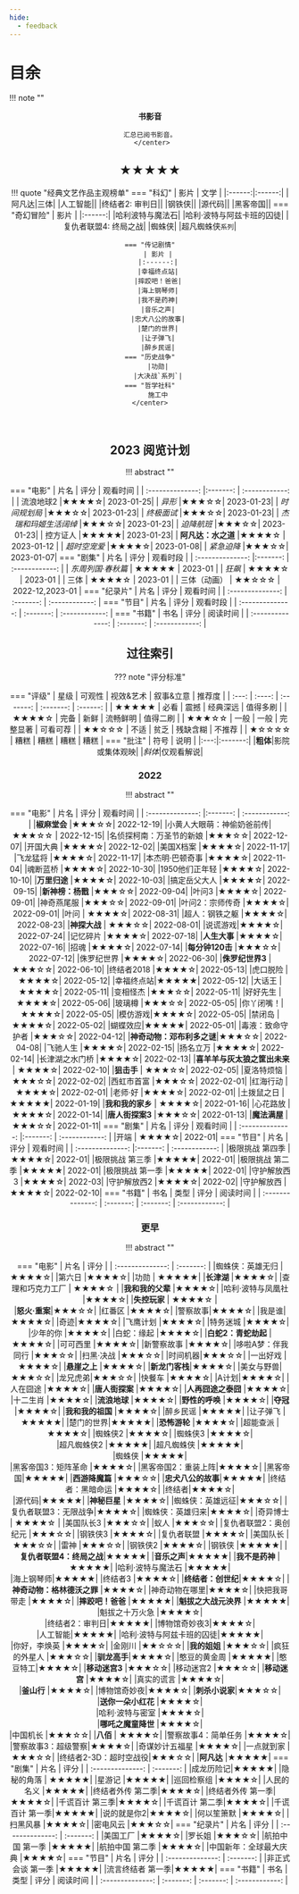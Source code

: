 ```yaml
---
hide:
  - feedback
---
```


# 目余



!!! note ""
    <center><b>书影音</b>
    
    汇总已阅书影音。
     </center>

## ★★★★★

!!! quote "经典文艺作品主观榜单"
    === "科幻"
        | 影片 | 文学 |
        |:------:|:------:|
        |阿凡达|三体|
        |人工智能||
        |终结者2: 审判日||
        |钢铁侠||
        |源代码||
        |黑客帝国||
    === "奇幻冒险"
        | 影片 |
        |:------:|
        |哈利波特与魔法石|
        |哈利·波特与阿兹卡班的囚徒|
        |复仇者联盟4: 终局之战|
        |蜘蛛侠|
        |超凡蜘蛛侠`系列`|
        
    === "传记剧情"
        | 影片 |
        |:------:|
        |幸福终点站|
        |摔跤吧！爸爸|
        |海上钢琴师|
        |我不是药神|
        |音乐之声|
        |忠犬八公的故事|
        |楚门的世界|
        |让子弹飞|
        |醉乡民谣|
    === "历史战争"
        |功勋|
        |大决战`系列`|
    === "哲学社科"
        施工中
    </center>


​      
## 2023 阅览计划

!!! abstract ""
    <center>
    === "电影"
        | 片名 | 评分 | 观看时间 |
        | :--------------: |:-------: | :------------: |
        | 流浪地球2 |★★★★☆|   2023-01-25|
        | *异形* |★★★☆☆|   2023-01-23|
        | *时间规划局* |★★★☆☆|   2023-01-23|
        | *终极面试* |★★★☆☆|   2023-01-23|
        | *杰瑞和玛姬生活阔绰* |★★★☆☆|   2023-01-23|
        | *迫降航班* |★★★☆☆|   2023-01-23|
        | 控方证人 |★★★★★|   2023-01-23|
        | **阿凡达：水之道** |★★★★☆ | 2023-01-12 |
        | *超时空宠爱* |★★★★☆| 2023-01-08|
        | *紧急迫降* |★★★☆☆|   2023-01-07|
    === "剧集"
        | 片名 | 评分 | 观看时段 |
        | :--------------: |:-------: | :------------: |
        | *东周列国·春秋篇* | ★★★★★ | 2023-01 |
        | *狂飙* | ★★★★☆ | 2023-01 |
        | 三体 | ★★★★☆ | 2023-01 |
        | 三体（动画） | ★★☆☆☆ | 2022-12,2023-01 |
    === "纪录片"
        | 片名 | 评分 | 观看时间 |
        | :--------------: | :-------: | :------------: |
    === "节目"
        | 片名 | 评分 | 观看时段 |
        | :--------------: | :-------: | :------------: |
    === "书籍"
        | 书名 |  评分 | 阅读时间 |
        | :--------------: |  :-------: | :------------: |
    

## 过往索引
??? note "评分标准"
    <center>
    === "评级"
        | 星级  | 可观性 | 视效&艺术 | 叙事&立意 |  推荐度  |
        | :---: | :----: | :-------: | :-------: | :------: |
        | ★★★★★ |  必看  |   震撼    | 经典深远  | 值得多刷 |
        | ★★★★☆ |  完备  |   新鲜    | 流畅鲜明  | 值得二刷 |
        | ★★★☆☆ |  一般  |   一般    | 完整显著  | 可看可荐 |
        | ★★☆☆☆ |  不适  |   贫乏    | 残缺含糊  |  不推荐  |
        | ★☆☆☆☆ |  糟糕  |   糟糕    |   糟糕    |   糟糕   |
    === "批注"
        | 符号 | 说明 |
        |:---:|:-------:|
        |**粗体**|影院或集体观映|
        |*斜体*|仅观看解说|
    
### 2022

!!! abstract ""
    <center>
    === "电影"
        | 片名 | 评分 | 观看时间 |
        | :--------------: |:-------: | :------------: |
        |**椒麻堂会** |★★★☆☆| 2022-12-19|
        |小黄人大眼萌：神偷奶爸前传|★★★☆☆ |    2022-12-15|
        |名侦探柯南：万圣节的新娘 |★★★☆☆|  2022-12-07|
        |开国大典 |★★★★☆|  2022-12-02|
        |美国X档案 |★★★★☆|    2022-11-17|
        |飞龙猛将 |★★★★☆|  2022-11-17|
        |本杰明·巴顿奇事 |★★★★☆|  2022-11-04|
        |魂断蓝桥 |★★★★☆|  2022-10-30|
        |1950他们正年轻 |★★★★☆|    2022-10-10|
        |**万里归途** |★★★★☆|    2022-10-03|
        |搞定岳父大人 |★★★★☆|   2022-09-15|
        |**新神榜：杨戬** |★★★☆☆|  2022-09-04|
        |叶问3 |★★★★☆|    2022-09-01|
        |神奇燕尾服  |★★★☆☆|   2022-09-01|
        |叶问2：宗师传奇 |★★★★☆|   2022-09-01|
        |叶问  | ★★★★☆|  2022-08-31|
        |超人：钢铁之躯  |★★★★☆|   2022-08-23|
        |**神探大战** | ★★★☆☆| 2022-08-01|
        |说谎游戏|★★★★☆| 2022-07-24|
        |记忆碎片 |★★★★☆|    2022-07-18|
        |**人生大事** |★★★★☆|  2022-07-16|
        |招魂 |★★★★☆|  2022-07-14|
        |**每分钟120击** |★★★☆☆|   2022-07-12|
        |侏罗纪世界 |★★★★☆|  2022-06-30|
        |**侏罗纪世界3** |★★★☆☆|    2022-06-10|
        |终结者2018 |★★★★☆|    2022-05-13|
        |虎口脱险 |★★★★☆|   2022-05-12|
        |幸福终点站|★★★★★|   2022-05-12|
        |大话王 |★★★★☆|  2022-05-11|
        |变相怪杰 |★★★☆☆|   2022-05-11|
        |好好先生 |★★★★☆|  2022-05-06|
        |玻璃樽 |★★★☆☆|    2022-05-05|
        |你丫闭嘴！|★★★★☆|  2022-05-05|
        |模仿游戏|★★★★☆|  2022-05-05|
        |禁闭岛 |★★★★☆|    2022-05-02|
        |蝴蝶效应|★★★★★|   2022-05-01|
        |毒液：致命守护者 |★★★☆☆| 2022-04-12|
        |**神奇动物：邓布利多之谜**|★★★☆☆| 2022-04-08|
        |飞驰人生 |★★★★☆|    2022-02-15|
        |扬名立万 |★★★★☆|   2022-02-14|
        |长津湖之水门桥 |★★★★☆|   2022-02-13|
        |**喜羊羊与灰太狼之筐出未来** | ★★★★☆|  2022-02-10|
        |**狙击手** | ★★★☆☆|   2022-02-05|
        |夏洛特烦恼 |★★★☆☆| 2022-02-02|
        |西虹市首富 |★★★☆☆|    2022-02-01|
        |红海行动 |★★★★☆| 2022-02-01|
        |老师·好 |★★★★☆|   2022-02-01|
        |土拨鼠之日 | ★★★★★| 2022-01-19|
        |**我和我的家乡** | ★★★★☆|  2022-01-16|
        |心花路放 | ★★★★☆| 2022-01-14|
        |**唐人街探案3** |★★★☆☆|    2022-01-13|
        |**魔法满屋** |★★★☆☆|   2022-01-11|
    === "剧集"
        | 片名 | 评分 | 观看时间 |
        | :--------------: |:-------: | :------------: |
        |开端 | ★★★★☆| 2022-01|
    === "节目"
        | 片名 | 评分 | 观看时间 |
        | :--------------: |:-------: | :------------: |
        |极限挑战 第四季 |★★★★☆| 2022-01|
        |极限挑战 第三季 |★★★★★|   2022-01|
        |极限挑战 第二季 |★★★★★|   2022-01|
        |极限挑战 第一季 |★★★★★|  2022-01|
        |守护解放西3 |★★★★☆|    2022-03|
        |守护解放西2 |★★★★☆|    2022-02|
        |守护解放西 |★★★★☆|    2022-02-10|
    === "书籍"
        | 书名 | 类型 | 评分 | 阅读时间 |
        | :--------------: | :-------: | :-------: | :------------: |
    
### 更早
!!! abstract ""
    <center>
    === "电影"
        | 片名 | 评分 | 
        | :--------------: | :-------: | 
        |蜘蛛侠：英雄无归 |★★★★☆| 
        |第六日 |★★★★☆| 
        |功勋 | ★★★★★|
        |**长津湖** |★★★★☆| 
        |查理和巧克力工厂 | ★★★★☆ | 
        |**我和我的父辈** |★★★★☆| 
        |哈利·波特与凤凰社 |★★★★☆| 
        |**失控玩家** | ★★★★☆ |  
        |**怒火·重案**|★★★☆☆| 
        |红番区 |★★★★☆| 
        |警察故事|★★★★☆| 
        |我是谁|★★★★☆| 
        |奇迹|★★★★☆| 
        |飞鹰计划 |★★★★☆|
        |特务迷城 |★★★★☆|
        |少年的你  |★★★★☆|
        |白蛇：缘起   |★★★★☆|
        |**白蛇2：青蛇劫起**  |★★★★☆|
        |可可西里 |★★★★☆|
        |新警察故事 |★★★★☆|
        |哆啦A梦：伴我同行 |★★★☆☆|
        |扫黑·决战 |★★★☆☆|
        |时间机器|★★★☆☆|
        |一出好戏 |★★★★☆|
        |**悬崖之上** |★★★★☆|
        |**新龙门客栈**|★★★★☆|
        |美女与野兽|★★★☆☆|
        |龙兄虎弟|★★★☆☆| 
        |快餐车 |★★★★☆| 
        |A计划|★★★★☆| 
        |人在囧途 |★★★★☆|
        |**唐人街探案** |★★★★☆|
        |**人再囧途之泰囧**  |★★★★☆|
        |十二生肖 |★★★★☆|
        |**流浪地球** |★★★★☆|
        |**野性的呼唤** |★★★★☆|
        |**夺冠**  |★★★★☆|
        |**我和我的祖国**  |★★★★☆|
        |醉乡民谣 |★★★★★| 
        |让子弹飞 |★★★★★| 
        |楚门的世界|★★★★★|
        |**恐怖游轮** |★★★★☆| 
        |超能查派 |★★★★☆| 
        |蜘蛛侠2 |★★★★☆| 
        |蜘蛛侠3 |★★★★☆|   
        |超凡蜘蛛侠2 |★★★★★|
        |超凡蜘蛛侠 |★★★★★|  
        |蜘蛛侠 |★★★★★|  
        |黑客帝国3：矩阵革命 |★★★★☆|
        |黑客帝国2：重装上阵|★★★★☆| 
        |黑客帝国|★★★★★| 
        |**西游降魔篇** |★★★☆☆|
        |**忠犬八公的故事**|★★★★★|
        |终结者：黑暗命运 |★★★★☆| 
        |终结者|★★★★☆|  
        |源代码|★★★★★| 
        |**神秘巨星** |★★★★☆|
        |蜘蛛侠：英雄远征|★★★☆☆|
        |复仇者联盟3：无限战争|★★★★☆|
        |蜘蛛侠：英雄归来|★★★★☆|
        |奇异博士 | ★★★★☆ |
        |美国队长3 |★★★☆☆|
        |蚁人 |★★★☆☆|
        |复仇者联盟2：奥创纪元 |★★★☆☆|
        |钢铁侠3 |★★★★☆|
        |复仇者联盟 |★★★★☆|
        |美国队长 |★★★☆☆|
        |雷神 |★★★☆☆|
        |钢铁侠2 |★★★★☆| 
        |钢铁侠 |★★★★★| 
        |**复仇者联盟4：终局之战**|★★★★★|
        |**音乐之声**|★★★★★|
        |**我不是药神** |★★★★★| 
        |哈利·波特与魔法石 |★★★★★|  
        |海上钢琴师|★★★★★|
        |终结者3 |★★★★☆| 
        |**终结者：创世纪**|★★★★☆| 
        |**神奇动物：格林德沃之罪** |★★★★☆|
        |神奇动物在哪里|★★★★☆| 
        |快把我哥带走 |★★★★☆|
        |**摔跤吧！爸爸** |★★★★★| 
        |**魁拔之大战元泱界** |★★★★★|   
        |魁拔之十万火急 |★★★★☆|  
        |终结者2：审判日|★★★★★|
        |博物馆奇妙夜3|★★★★☆|  
        |人工智能|★★★★★|
        |哈利·波特与阿兹卡班的囚徒|★★★★★|  
        |你好，李焕英 |★★★★☆| 
        |金刚川 |★★☆☆☆|
        |**我的姐姐** |★★★☆☆| 
        |疯狂的外星人 |★★★☆☆| 
        |**驯龙高手**|★★★★☆|
        |憨豆的黄金周 |★★★★★| 
        |憨豆特工|★★★★☆| 
        |**移动迷宫3** |★★★☆☆|
        |移动迷宫2 |★★★☆☆|
        |**移动迷宫** |★★★★☆|
        |真实的谎言 |★★★★☆|  
        |**釜山行** |★★★★☆|
        |博物馆奇妙夜|★★★★☆| 
        |**刺杀小说家**|★★★☆☆|  
        |**送你一朵小红花** |★★★★☆|  
        |哈利·波特与密室 |★★★★☆|  
        |**哪吒之魔童降世** |★★★★☆|   
        |中国机长 |★★★☆☆|
        |**八佰** | ★★★★☆|
        |警察故事4：简单任务 |★★★★☆| 
        |警察故事3：超级警察|★★★★☆| 
        |奇谋妙计五福星 |★★★★☆| 
        |一点就到家 |★★★☆☆|
        |终结者2-3D：超时空战役|★★★☆☆|
        |**阿凡达** |★★★★★|
    === "剧集"
        | 片名 | 评分 | 
        | :--------------: | :-------: |
        |成龙历险记|★★★★★| 
        |隐秘的角落 | ★★★★★|
        |星游记 |★★★★★| 
        |巡回检察组 |★★★★☆|
        |人民的名义 |★★★★★| 
        |终结者外传 第二季|★★★★☆| 
        |终结者外传 第一季|★★★★☆|
        |千谎百计 第三季|★★★★☆|
        |千谎百计 第二季|★★★★☆|
        |千谎百计 第一季|★★★★★|
        |说的就是你2|★★★★☆| 
        |何以笙箫默 |★★★★☆| 
        |扫黑风暴 |★★★★☆|
        |密电风云 |★★★☆☆|
    === "纪录片"
        | 片名 | 评分 | 
        | :--------------: | :-------: | 
        |美国工厂 |★★★★☆|
        |罗长姐   |★★★☆☆|
        |航拍中国 第一季 |★★★★★|
        |航拍中国 第二季 |★★★★☆| 
        |中国新年：全球最大庆典 |★★★★☆|
    === "节目"
        | 片名 | 评分 | 
        | :--------------: | :-------: | 
        |非正式会谈 第一季 |★★★★★|
        |流言终结者 第一季|★★★★★| 
    === "书籍"
        | 书名 | 类型 | 评分 | 阅读时间 |
        | :--------------: | :-------: | :-------: | :------------: |

